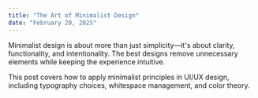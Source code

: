 ```yaml
---
title: "The Art of Minimalist Design"
date: "February 20, 2025"
---
```


Minimalist design is about more than just simplicity—it's about clarity, functionality, and intentionality. The best designs remove unnecessary elements while keeping the experience intuitive.

This post covers how to apply minimalist principles in UI/UX design, including typography choices, whitespace management, and color theory.
